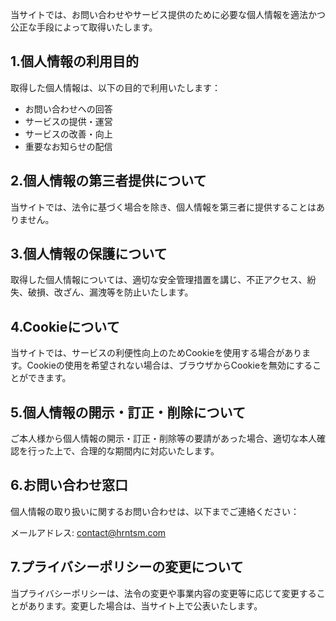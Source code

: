当サイトでは、お問い合わせやサービス提供のために必要な個人情報を適法かつ公正な手段によって取得いたします。

## 1.個人情報の利用目的

取得した個人情報は、以下の目的で利用いたします：

- お問い合わせへの回答
- サービスの提供・運営
- サービスの改善・向上
- 重要なお知らせの配信

## 2.個人情報の第三者提供について

当サイトでは、法令に基づく場合を除き、個人情報を第三者に提供することはありません。

## 3.個人情報の保護について

取得した個人情報については、適切な安全管理措置を講じ、不正アクセス、紛失、破損、改ざん、漏洩等を防止いたします。

## 4.Cookieについて

当サイトでは、サービスの利便性向上のためCookieを使用する場合があります。Cookieの使用を希望されない場合は、ブラウザからCookieを無効にすることができます。

## 5.個人情報の開示・訂正・削除について

ご本人様から個人情報の開示・訂正・削除等の要請があった場合、適切な本人確認を行った上で、合理的な期間内に対応いたします。

## 6.お問い合わせ窓口

個人情報の取り扱いに関するお問い合わせは、以下までご連絡ください：

メールアドレス: contact@hrntsm.com

## 7.プライバシーポリシーの変更について

当プライバシーポリシーは、法令の変更や事業内容の変更等に応じて変更することがあります。変更した場合は、当サイト上で公表いたします。
